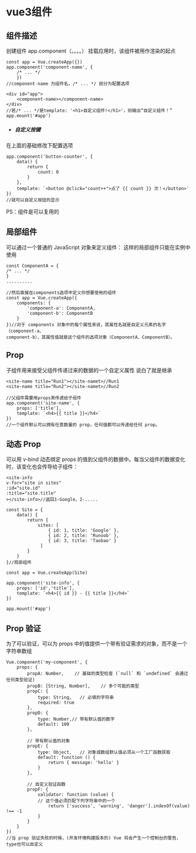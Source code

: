 # vue3组件
## 组件描述
创建组件
    app.component（。。。。）
挂载应用时，该组件被用作渲染的起点

    const app = Vue.createApp({})
    app.component('component-name', {
        /* ... */
        })
    //component-name 为组件名，/* ... */ 部分为配置选项

    <div id="app">
        <component-name></component-name>
    </div>
    //若/* ... */是template: '<h1>自定义组件!</h1>'，则输出“自定义组件！”
    app.mount('#app')
+ ##### 自定义按键
在上面的基础修改下配置选项

    app.component('button-counter', {
        data() {
            return {
                count: 0
            }
        },
        template: `<button @click="count++">点了 {{ count }} 次！</button>`
    })
    //就可以自定义按钮的显示

PS：组件是可以复用的

## 局部组件
可以通过一个普通的 JavaScript 对象来定义组件：
这样的局部组件只能在实例中使用

    const ComponentA = {
    /* ... */
    }
    ..........

    //然后直接在components选项中定义你想要使用的组件
    const app = Vue.createApp({
        components: {
            'component-a': ComponentA,
            'component-b': ComponentB
        }
    })//对于 components 对象中的每个属性来说，其属性名就是自定义元素的名字（component-a、
    component-b），其属性值就是这个组件的选项对象（ComponentA、ComponentB）。

## Prop
子组件用来接受父组件传递过来的数据的一个自定义属性
说白了就是继承

    <site-name title="Run1"></site-namet>//Run1
    <site-name title="Run2"></site-namet>//Run2

    //父组件需要用props来传递给子组件
    app.component('site-name', {
        props: ['title'],
        template: `<h4>{{ title }}</h4>`
    })
    //一个组件默认可以拥有任意数量的 prop，任何值都可以传递给任何 prop。

## 动态 Prop
可以用 v-bind 动态绑定 props 的值到父组件的数据中。每当父组件的数据变化时，该变化也会传导给子组件：

    <site-info
    v-for="site in sites"
    :id="site.id"
    :title="site.title"
    ></site-info>//返回1-Google，2-.....

    const Site = {
        data() {
            return {
                sites: [
                    { id: 1, title: 'Google' },
                    { id: 2, title: 'Runoob' },
                    { id: 3, title: 'Taobao' }
                 ]
            }
        }
    }//局部组件
 
    const app = Vue.createApp(Site)
 
    app.component('site-info', {
        props: ['id','title'],
        template: `<h4>{{ id }} - {{ title }}</h4>`
    })
 
    app.mount('#app')
## Prop 验证
为了可以验证，可以为 props 中的值提供一个带有验证需求的对象，而不是一个字符串数组
    
    Vue.component('my-component', {
        props: {
            propA: Number,    // 基础的类型检查 (`null` 和 `undefined` 会通过任何类型验证)
            propB: [String, Number],    // 多个可能的类型
            propC: {
                type: String,   // 必填的字符串
                required: true
            },   
            propD: {
                type: Number,// 带有默认值的数字
                default: 100
            },

            // 带有默认值的对象
            propE: {
                type: Object,   // 对象或数组默认值必须从一个工厂函数获取
                default: function () {
                    return { message: 'hello' }
                }
            },

            // 自定义验证函数
            propF: {
                validator: function (value) {
                // 这个值必须匹配下列字符串中的一个
                    return ['success', 'warning', 'danger'].indexOf(value) !== -1
                }
            }
        }
    })
    //当 prop 验证失败的时候，(开发环境构建版本的) Vue 将会产生一个控制台的警告，type也可以自定义
 